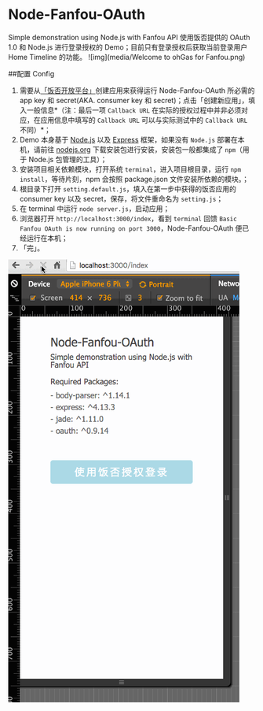 # Node-Fanfou-OAuth
Simple demonstration using Node.js with Fanfou API
使用饭否提供的 OAuth 1.0 和 Node.js 进行登录授权的 Demo；目前只有登录授权后获取当前登录用户 Home Timeline 的功能。
![img](media/Welcome to ohGas for Fanfou.png)

##配置 Config 
1. 需要从[「饭否开放平台」](http://fanfou.com/apps)创建应用来获得运行 Node-Fanfou-OAuth 所必需的 app key 和 secret(AKA. consumer key 和 secret)；点击「创建新应用」，填入一般信息*（注：最后一项 `Callback URL` 在实际的授权过程中并非必须对应，在应用信息中填写的 `Callback URL` 可以与实际测试中的 `Callback URL` 不同）*；
2. Demo 本身基于 [Node.js](https://nodejs.org) 以及 [Express](http://expressjs.com/) 框架，如果没有 `Node.js` 部署在本机，请前往 [nodejs.org](https://nodejs.org/en/) 下载安装包进行安装，安装包一般都集成了 `npm`（用于 Node.js 包管理的工具）；
3. 安装项目相关依赖模块，打开系统 `terminal`，进入项目根目录，运行 `npm install`，等待片刻，npm 会按照 package.json 文件安装所依赖的模块。；
4. 根目录下打开 `setting.default.js`，填入在第一步中获得的饭否应用的 consumer key 以及 secret，保存，将文件重命名为 `setting.js`；
5. 在 terminal 中运行 `node server.js`，启动应用；
6. 浏览器打开 `http://localhost:3000/index`，看到 `terminal` 回馈 `Basic Fanfou OAuth is now running on port 3000`，Node-Fanfou-OAuth 便已经运行在本机；
7. 「完」。

![img](media/fanfou_oauth.gif)


